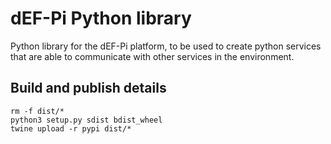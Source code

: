 # dEF-Pi Python library

Python library for the dEF-Pi platform, to be used to create python services that are able to communicate with other 
services in the environment.

## Build and publish details
```
rm -f dist/*
python3 setup.py sdist bdist_wheel
twine upload -r pypi dist/*
```
